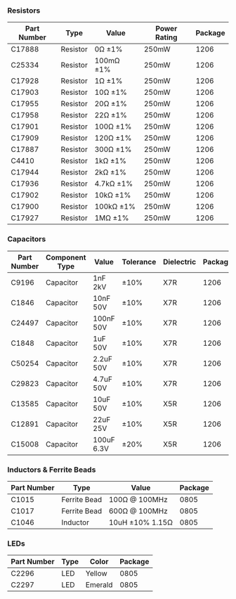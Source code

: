 ### Resistors
| Part Number | Type     | Value     | Power Rating | Package |
|-------------|----------|-----------|---------------|---------|
| C17888      | Resistor | 0Ω ±1%    | 250mW         | 1206    |
| C25334      | Resistor | 100mΩ ±1% | 250mW         | 1206    |
| C17928      | Resistor | 1Ω ±1%    | 250mW         | 1206    |
| C17903      | Resistor | 10Ω ±1%   | 250mW         | 1206    |
| C17955      | Resistor | 20Ω ±1%   | 250mW         | 1206    |
| C17958      | Resistor | 22Ω ±1%   | 250mW         | 1206    |
| C17901      | Resistor | 100Ω ±1%  | 250mW         | 1206    |
| C17909      | Resistor | 120Ω ±1%  | 250mW         | 1206    |
| C17887      | Resistor | 300Ω ±1%  | 250mW         | 1206    |
| C4410       | Resistor | 1kΩ ±1%   | 250mW         | 1206    |
| C17944      | Resistor | 2kΩ ±1%   | 250mW         | 1206    |
| C17936      | Resistor | 4.7kΩ ±1% | 250mW         | 1206    |
| C17902      | Resistor | 10kΩ ±1%  | 250mW         | 1206    |
| C17900      | Resistor | 100kΩ ±1% | 250mW         | 1206    |
| C17927      | Resistor | 1MΩ ±1%   | 250mW         | 1206    |





### Capacitors
| Part Number | Component Type | Value     | Tolerance | Dielectric | Package |
|-------------|----------------|-----------|-----------|------------|---------|
| C9196       | Capacitor      | 1nF 2kV   | ±10%      | X7R        | 1206    |
| C1846       | Capacitor      | 10nF 50V  | ±10%      | X7R        | 1206    |
| C24497      | Capacitor      | 100nF 50V | ±10%      | X7R        | 1206    |
| C1848       | Capacitor      | 1uF 50V   | ±10%      | X7R        | 1206    |
| C50254      | Capacitor      | 2.2uF 50V | ±10%      | X7R        | 1206    |
| C29823      | Capacitor      | 4.7uF 50V | ±10%      | X7R        | 1206    |
| C13585      | Capacitor      | 10uF 50V  | ±10%      | X5R        | 1206    |
| C12891      | Capacitor      | 22uF 25V  | ±10%      | X5R        | 1206    |
| C15008      | Capacitor      | 100uF 6.3V| ±20%      | X5R        | 1206    |



### Inductors & Ferrite Beads
| Part Number | Type | Value | Package |
|-------------|------|--------|---------|
| C1015   | Ferrite Bead | 100Ω @ 100MHz | 0805 |
| C1017   | Ferrite Bead | 600Ω @ 100MHz | 0805 |
| C1046   | Inductor | 10uH ±10% 1.15Ω | 0805 |


### LEDs
| Part Number | Type | Color | Package |
|-------------|------|-------|---------|
| C2296   | LED | Yellow | 0805 |
| C2297   | LED | Emerald | 0805 |

